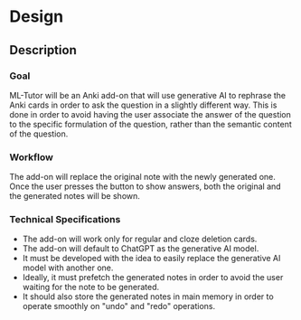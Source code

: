 # Design

## Description

### Goal

ML-Tutor will be an Anki add-on that will use generative AI to rephrase the Anki cards in order to ask the question
in a slightly different way. This is done in order to avoid having the user associate the answer of the question to
the specific formulation of the question, rather than the semantic content of the question.

### Workflow

The add-on will replace the original note with the newly generated one. Once the user presses the button to show
answers, both the original and the generated notes will be shown.

### Technical Specifications

- The add-on will work only for regular and cloze deletion cards.
- The add-on will default to ChatGPT as the generative AI model.
- It must be developed with the idea to easily replace the generative AI model with another one.
- Ideally, it must prefetch the generated notes in order to avoid the user waiting for the note to be generated.
- It should also store the generated notes in main memory in order to operate smoothly on "undo" and "redo" operations.